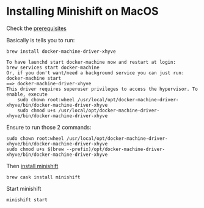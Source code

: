 # Installing Minishift on MacOS

Check the [prerequisites](https://docs.okd.io/latest/minishift/getting-started/setting-up-virtualization-environment.html#for-macos)

Basically is tells you to run:

    brew install docker-machine-driver-xhyve
    
    To have launchd start docker-machine now and restart at login:
    brew services start docker-machine
    Or, if you don't want/need a background service you can just run:
    docker-machine start
    ==> docker-machine-driver-xhyve
    This driver requires superuser privileges to access the hypervisor. To
    enable, execute
        sudo chown root:wheel /usr/local/opt/docker-machine-driver-xhyve/bin/docker-machine-driver-xhyve
        sudo chmod u+s /usr/local/opt/docker-machine-driver-xhyve/bin/docker-machine-driver-xhyve

Ensure to run those 2 commands:
    
    sudo chown root:wheel /usr/local/opt/docker-machine-driver-xhyve/bin/docker-machine-driver-xhyve
    sudo chmod u+s $(brew --prefix)/opt/docker-machine-driver-xhyve/bin/docker-machine-driver-xhyve

Then [install minishift](https://docs.okd.io/latest/minishift/getting-started/installing.html)

    brew cask install minishift

Start minishift

    minishift start
